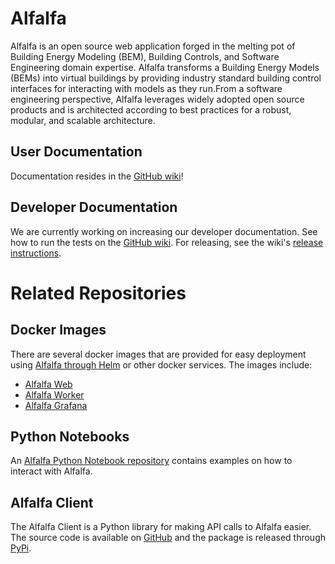 # Alfalfa

Alfalfa is an open source web application forged in the melting pot of Building Energy Modeling (BEM), Building Controls, and Software Engineering domain expertise.​ Alfalfa transforms a Building Energy Models (BEMs) into virtual buildings by providing industry standard building control interfaces for interacting with models as they run.​ From a software engineering perspective, Alfalfa leverages widely adopted open source products and is architected according to best practices for a robust, modular, and scalable architecture.

## User Documentation

Documentation resides in the [GitHub wiki](https://github.com/NREL/alfalfa/wiki)!

## Developer Documentation

We are currently working on increasing our developer documentation. See how to run the tests on the [GitHub wiki](https://github.com/NREL/alfalfa/wiki/Running-Tests). For releasing, see the wiki's [release instructions](https://github.com/NREL/alfalfa/wiki/Release-Instructions).

# Related Repositories

## Docker Images

There are several docker images that are provided for easy deployment using [Alfalfa through Helm](https://github.com/NREL/alfalfa-helm) or other docker services. The images include:

- [Alfalfa Web](https://hub.docker.com/repository/docker/nrel/alfalfa-web)
- [Alfalfa Worker](https://hub.docker.com/repository/docker/nrel/alfalfa-worker)
- [Alfalfa Grafana](https://hub.docker.com/repository/docker/nrel/alfalfa-grafana)

## Python Notebooks

An [Alfalfa Python Notebook repository](https://github.com/NREL/alfalfa-notebooks) contains examples on how to interact with Alfalfa.

## Alfalfa Client

The Alfalfa Client is a Python library for making API calls to Alfalfa easier. The source code is available on [GitHub](https://github.com/NREL/alfalfa-client) and the package is released through [PyPi](https://pypi.org/project/alfalfa-client/).
